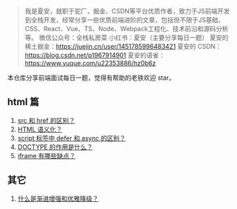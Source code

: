 > 我是夏安，就职于驼厂，掘金、CSDN等平台优质作者，致力于JS前端开发到全栈开发，经常分享一些优质前端进阶的文章，包括但不限于JS基础、CSS、React、Vue、TS、Node、Webpack工程化、技术前沿和源码分析等。
> 微信公众号：全栈私房菜
> 小红书：夏安（主要分享每日一题）
> 夏安的稀土掘金：https://juejin.cn/user/1451785996483421
> 夏安的 CSDN：https://blog.csdn.net/p1967914901
> 夏安的语雀：https://www.yuque.com/u22353886/hz0b6z

本仓库分享前端面试每日一题，觉得有帮助的老铁欢迎 star。

## html 篇
1. [src 和 href 的区别？](/html/day1/README.md)
2. [HTML 语义化？](/html/day2/README.md)
3. [script 标签中 defer 和 async 的区别？](/html/day3/README.md)
4. [DOCTYPE 的作用是什么？](/html/day4/README.md)
5. [iframe 有哪些缺点？](/html/day5/README.md)

## 其它
1. [什么是渐进增强和优雅降级？](/其它/day6/README.md)